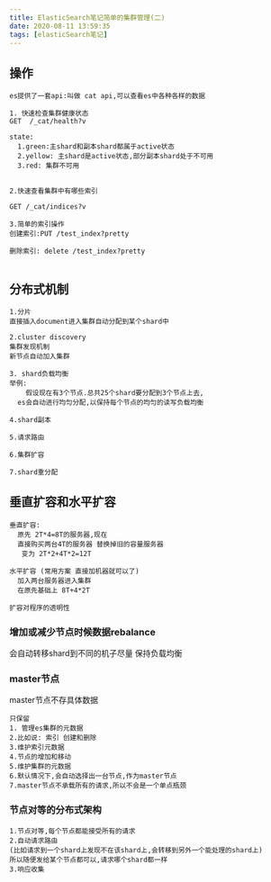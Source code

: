 ```yaml
---
title: ElasticSearch笔记简单的集群管理(二)
date: 2020-08-11 13:59:35
tags: [elasticSearch笔记]
---
```


## 操作
```
es提供了一套api:叫做 cat api,可以查看es中各种各样的数据

1. 快速检查集群健康状态
GET  /_cat/health?v

state: 
  1.green:主shard和副本shard都属于active状态
  2.yellow: 主shard是active状态,部分副本shard处于不可用
  3.red: 集群不可用


2.快速查看集群中有哪些索引

GET /_cat/indices?v

3.简单的索引操作
创建索引:PUT /test_index?pretty

删除索引: delete /test_index?pretty


```
<!--more-->

## 分布式机制
```
1.分片
直接插入document进入集群自动分配到某个shard中

2.cluster discovery
集群发现机制 
新节点自动加入集群

3. shard负载均衡
举例:
    假设现在有3个节点.总共25个shard要分配到3个节点上去,
  es会自动进行均匀分配,以保持每个节点的均匀的读写负载均衡

4.shard副本

5.请求路由

6.集群扩容

7.shard重分配

```

## 垂直扩容和水平扩容
```
垂直扩容:
  原先 2T*4=8T的服务器,现在
  直接购买两台4T的服务器 替换掉旧的容量服务器
   变为 2T*2+4T*2=12T
   
水平扩容 (常用方案 直接加机器就可以了)
  加入两台服务器进入集群
  在原先基础上 8T+4*2T

扩容对程序的透明性

```
###     增加或减少节点时候数据rebalance
会自动转移shard到不同的机子尽量
保持负载均衡

### master节点
master节点不存具体数据
```
只保留
1. 管理es集群的元数据
2.比如说: 索引 创建和删除
3.维护索引元数据
4.节点的增加和移动
5.维护集群的元数据
6.默认情况下,会自动选择出一台节点,作为master节点
7.master节点不承载所有的请求,所以不会是一个单点瓶颈

```

### 节点对等的分布式架构
```
1.节点对等,每个节点都能接受所有的请求
2.自动请求路由
(比如请求到一个shard上发现不在该shard上,会转移到另外一个能处理的shard上)
所以随便发给某个节点都可以,请求哪个shard都一样
3.响应收集
```